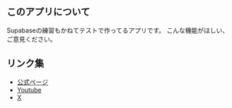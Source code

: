 ## このアプリについて

Supabaseの練習もかねてテストで作ってるアプリです。
こんな機能がほしい、ご意見ください。

## リンク集

- [公式ページ](neet-map.com)
- [Youtube](https://www.youtube.com/@NEET%E7%9B%B8%E4%BA%92%E6%89%B6%E5%8A%A9%E8%A8%88%E7%94%BB)
- [X](https://x.com/neet_map)
